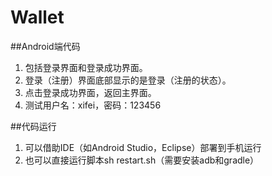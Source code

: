 # Wallet
##Android端代码
1. 包括登录界面和登录成功界面。
2. 登录（注册）界面底部显示的是登录（注册的状态）。
3. 点击登录成功界面，返回主界面。
4. 测试用户名：xifei，密码：123456

##代码运行
1. 可以借助IDE（如Android Studio，Eclipse）部署到手机运行
2. 也可以直接运行脚本sh restart.sh（需要安装adb和gradle）
